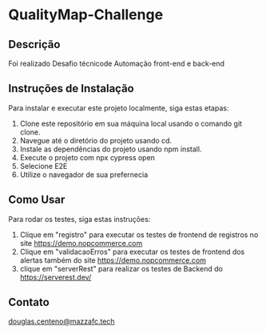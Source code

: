 # QualityMap-Challenge

## Descrição
Foi realizado Desafio técnicode Automação front-end e back-end 

## Instruções de Instalação
Para instalar e executar este projeto localmente, siga estas etapas:

1. Clone este repositório em sua máquina local usando o comando git clone.
2. Navegue até o diretório do projeto usando cd.
3. Instale as dependências do projeto usando npm install.
4. Execute o projeto com npx cypress open
5. Selecione E2E 
6. Utilize o navegador de sua prefernecia

## Como Usar
Para rodar os testes, siga estas instruções:

1. Clique em "registro" para executar os testes de frontend de registros no site  https://demo.nopcommerce.com
2. Clique em "validacaoErros" para executar os testes de frontend dos alertas também do site https://demo.nopcommerce.com
3. clique em "serverRest" para realizar os testes de Backend do https://serverest.dev/

## Contato
douglas.centeno@mazzafc.tech